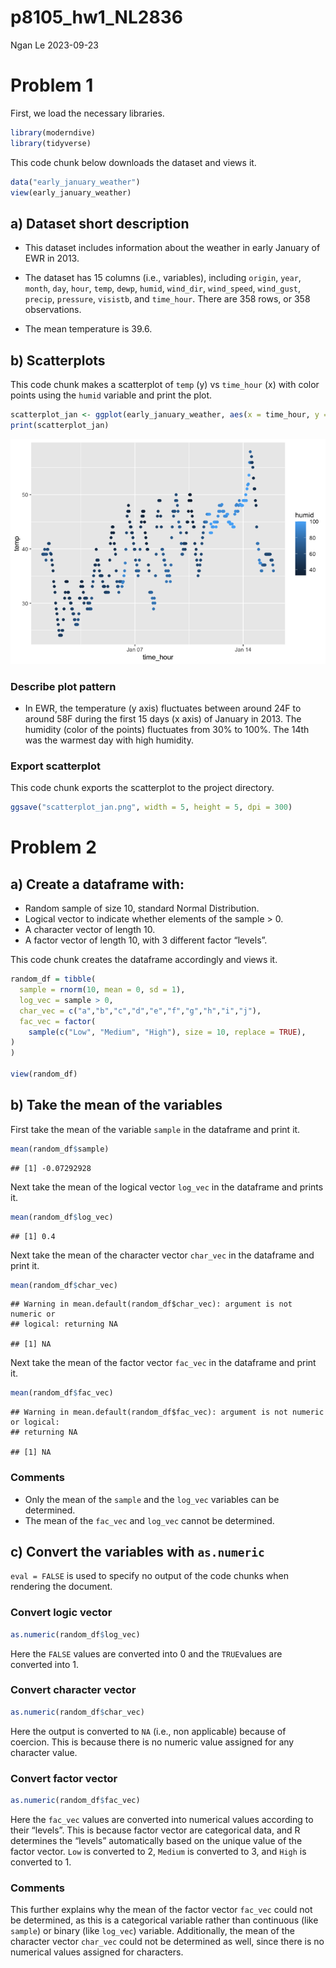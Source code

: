 p8105_hw1_NL2836
================
Ngan Le
2023-09-23

# Problem 1

First, we load the necessary libraries.

``` r
library(moderndive)
library(tidyverse)
```

This code chunk below downloads the dataset and views it.

``` r
data("early_january_weather")
view(early_january_weather)
```

## a) Dataset short description

- This dataset includes information about the weather in early January
  of EWR in 2013.

- The dataset has 15 columns (i.e., variables), including `origin`,
  `year`, `month`, `day`, `hour`, `temp`, `dewp`, `humid`, `wind_dir`,
  `wind_speed`, `wind_gust`, `precip`, `pressure`, `visistb`, and
  `time_hour`. There are 358 rows, or 358 observations.

- The mean temperature is 39.6.

## b) Scatterplots

This code chunk makes a scatterplot of `temp` (y) vs `time_hour` (x)
with color points using the `humid` variable and print the plot.

``` r
scatterplot_jan <- ggplot(early_january_weather, aes(x = time_hour, y = temp, color = humid)) + geom_point()
print(scatterplot_jan)
```

![](p8105_hw1_NL2836_files/figure-gfm/scatterplot%20temp/time_hour-1.png)<!-- -->

### Describe plot pattern

- In EWR, the temperature (y axis) fluctuates between around 24F to
  around 58F during the first 15 days (x axis) of January in 2013. The
  humidity (color of the points) fluctuates from 30% to 100%. The 14th
  was the warmest day with high humidity.

### Export scatterplot

This code chunk exports the scatterplot to the project directory.

``` r
ggsave("scatterplot_jan.png", width = 5, height = 5, dpi = 300)
```

# Problem 2

## a) Create a dataframe with:

- Random sample of size 10, standard Normal Distribution.
- Logical vector to indicate whether elements of the sample \> 0.
- A character vector of length 10.
- A factor vector of length 10, with 3 different factor “levels”.

This code chunk creates the dataframe accordingly and views it.

``` r
random_df = tibble(
  sample = rnorm(10, mean = 0, sd = 1),
  log_vec = sample > 0,
  char_vec = c("a","b","c","d","e","f","g","h","i","j"),
  fac_vec = factor(
    sample(c("Low", "Medium", "High"), size = 10, replace = TRUE),
)
)

view(random_df)
```

## b) Take the mean of the variables

First take the mean of the variable `sample` in the dataframe and print
it.

``` r
mean(random_df$sample)
```

    ## [1] -0.07292928

Next take the mean of the logical vector `log_vec` in the dataframe and
prints it.

``` r
mean(random_df$log_vec)
```

    ## [1] 0.4

Next take the mean of the character vector `char_vec` in the dataframe
and print it.

``` r
mean(random_df$char_vec)
```

    ## Warning in mean.default(random_df$char_vec): argument is not numeric or
    ## logical: returning NA

    ## [1] NA

Next take the mean of the factor vector `fac_vec` in the dataframe and
print it.

``` r
mean(random_df$fac_vec)
```

    ## Warning in mean.default(random_df$fac_vec): argument is not numeric or logical:
    ## returning NA

    ## [1] NA

### Comments

- Only the mean of the `sample` and the `log_vec` variables can be
  determined.
- The mean of the `fac_vec` and `log_vec` cannot be determined.

## c) Convert the variables with `as.numeric`

`eval = FALSE` is used to specify no output of the code chunks when
rendering the document.

### Convert logic vector

``` r
as.numeric(random_df$log_vec)
```

Here the `FALSE` values are converted into 0 and the `TRUE`values are
converted into 1.

### Convert character vector

``` r
as.numeric(random_df$char_vec)
```

Here the output is converted to `NA` (i.e., non applicable) because of
coercion. This is because there is no numeric value assigned for any
character value.

### Convert factor vector

``` r
as.numeric(random_df$fac_vec)
```

Here the `fac_vec` values are converted into numerical values according
to their “levels”. This is because factor vector are categorical data,
and R determines the “levels” automatically based on the unique value of
the factor vector. `Low` is converted to 2, `Medium` is converted to 3,
and `High` is converted to 1.

### Comments

This further explains why the mean of the factor vector `fac_vec` could
not be determined, as this is a categorical variable rather than
continuous (like `sample`) or binary (like `log_vec`) variable.
Additionally, the mean of the character vector `char_vec` could not be
determined as well, since there is no numerical values assigned for
characters.
